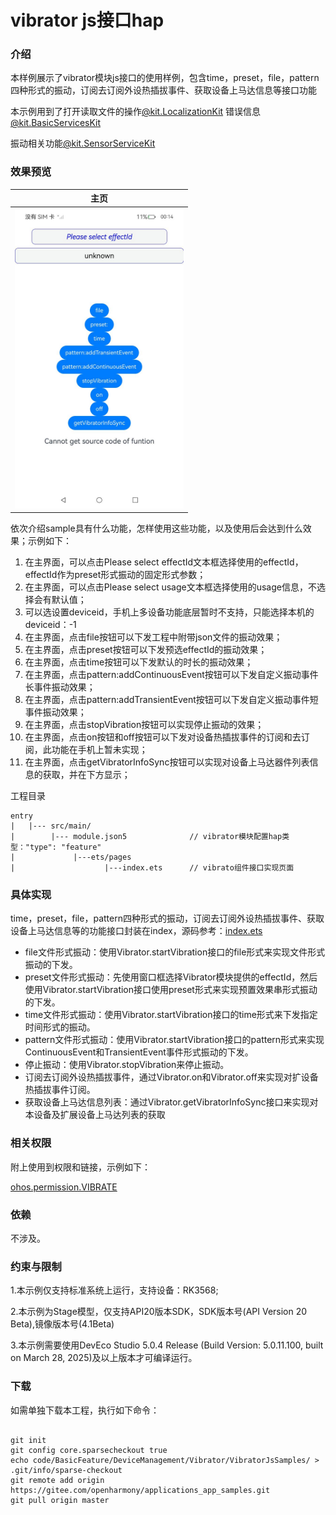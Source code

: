 # vibrator js接口hap

### 介绍

本样例展示了vibrator模块js接口的使用样例，包含time，preset，file，pattern四种形式的振动，订阅去订阅外设热插拔事件、获取设备上马达信息等接口功能



本示例用到了打开读取文件的操作[@kit.LocalizationKit](https://gitee.com/openharmony/docs/blob/master/zh-cn/application-dev/reference/apis-localization-kit/js-apis-resource-manager.md)
错误信息[@kit.BasicServicesKit](https://gitee.com/openharmony/docs/blob/master/zh-cn/application-dev/reference/apis-basic-services-kit/js-apis-base.md)

振动相关功能[@kit.SensorServiceKit](https://gitee.com/openharmony/docs/blob/master/zh-cn/application-dev/reference/apis-sensor-service-kit/js-apis-vibrator.md)


### 效果预览
| 主页                                             |
|------------------------------------------------|
| <img src="./vibratorSample.png" width="270" /> |

依次介绍sample具有什么功能，怎样使用这些功能，以及使用后会达到什么效果；示例如下：

1. 在主界面，可以点击Please select effectId文本框选择使用的effectId，effectId作为preset形式振动的固定形式参数；
2. 在主界面，可以点击Please select usage文本框选择使用的usage信息，不选择会有默认值；
3. 可以选设置deviceid，手机上多设备功能底层暂时不支持，只能选择本机的deviceid：-1
4. 在主界面，点击file按钮可以下发工程中附带json文件的振动效果；
5. 在主界面，点击preset按钮可以下发预选effectId的振动效果；
6. 在主界面，点击time按钮可以下发默认的时长的振动效果；
7. 在主界面，点击pattern:addContinuousEvent按钮可以下发自定义振动事件长事件振动效果；
8. 在主界面，点击pattern:addTransientEvent按钮可以下发自定义振动事件短事件振动效果；
9. 在主界面，点击stopVibration按钮可以实现停止振动的效果；
10. 在主界面，点击on按钮和off按钮可以下发对设备热插拔事件的订阅和去订阅，此功能在手机上暂未实现；
11. 在主界面，点击getVibratorInfoSync按钮可以实现对设备上马达器件列表信息的获取，并在下方显示；

工程目录

```
entry
|   |--- src/main/
|        |--- module.json5              // vibrator模块配置hap类型："type": "feature"
|             |---ets/pages      
|                    |---index.ets      // vibrato组件接口实现页面
```



### 具体实现

time，preset，file，pattern四种形式的振动，订阅去订阅外设热插拔事件、获取设备上马达信息等的功能接口封装在index，源码参考：[index.ets](./entry/src/main/ets/pages/index.ets)

* file文件形式振动：使用Vibrator.startVibration接口的file形式来实现文件形式振动的下发。
* preset文件形式振动：先使用窗口框选择Vibrator模块提供的effectId，然后使用Vibrator.startVibration接口使用preset形式来实现预置效果串形式振动的下发。
* time文件形式振动：使用Vibrator.startVibration接口的time形式来下发指定时间形式的振动。
* pattern文件形式振动：使用Vibrator.startVibration接口的pattern形式来实现ContinuousEvent和TransientEvent事件形式振动的下发。
* 停止振动：使用Vibrator.stopVibration来停止振动。
* 订阅去订阅外设热插拔事件，通过Vibrator.on和Vibrator.off来实现对扩设备热插拔事件订阅。
* 获取设备上马达信息列表：通过Vibrator.getVibratorInfoSync接口来实现对本设备及扩展设备上马达列表的获取

### 相关权限

附上使用到权限和链接，示例如下：

[ohos.permission.VIBRATE](https://gitee.com/openharmony/docs/blob/master/zh-cn/application-dev/security/AccessToken/permissions-for-all.md#ohospermissionvibrate)

### 依赖

不涉及。

### 约束与限制

1.本示例仅支持标准系统上运行，支持设备：RK3568;

2.本示例为Stage模型，仅支持API20版本SDK，SDK版本号(API Version 20 Beta),镜像版本号(4.1Beta)

3.本示例需要使用DevEco Studio 5.0.4 Release (Build Version: 5.0.11.100, built on March 28, 2025)及以上版本才可编译运行。

### 下载

如需单独下载本工程，执行如下命令：
```

git init  
git config core.sparsecheckout true  
echo code/BasicFeature/DeviceManagement/Vibrator/VibratorJsSamples/ > .git/info/sparse-checkout  
git remote add origin https://gitee.com/openharmony/applications_app_samples.git  
git pull origin master

```